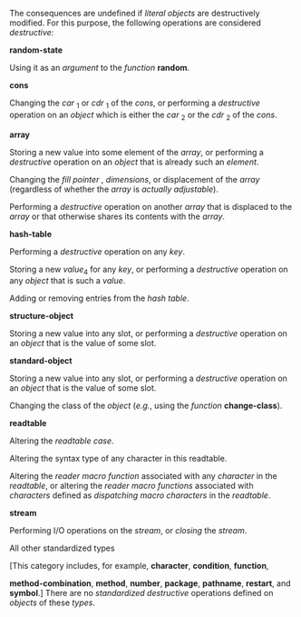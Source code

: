  



The consequences are undefined if *literal objects* are destructively modified. For this purpose, the following operations are considered *destructive*: 



**random-state** 



Using it as an *argument* to the *function* **random**. 



**cons** 



Changing the *car* <sub>1</sub> or *cdr* <sub>1</sub> of the *cons*, or performing a *destructive* operation on an *object* which is either the *car* <sub>2</sub> or the *cdr* <sub>2</sub> of the *cons*. 



**array** 



Storing a new value into some element of the *array*, or performing a *destructive* operation on an *object* that is already such an *element*. 



Changing the *fill pointer* , *dimensions*, or displacement of the *array* (regardless of whether the *array* is *actually adjustable*). 



Performing a *destructive* operation on another *array* that is displaced to the *array* or that otherwise shares its contents with the *array*. 



**hash-table** 



Performing a *destructive* operation on any *key*. 



Storing a new *value*<sub>4</sub> for any *key*, or performing a *destructive* operation on any *object* that is such a *value*. 



Adding or removing entries from the *hash table*. 



**structure-object** 



Storing a new value into any slot, or performing a *destructive* operation on an *object* that is the value of some slot. 



**standard-object** 



Storing a new value into any slot, or performing a *destructive* operation on an *object* that is the value of some slot. 



Changing the class of the *object* (*e.g.*, using the *function* **change-class**).  







**readtable** 



Altering the *readtable case*. 



Altering the syntax type of any character in this readtable. 



Altering the *reader macro function* associated with any *character* in the *readtable*, or altering the *reader macro functions* associated with *characters* defined as *dispatching macro characters* in the *readtable*. 



**stream** 



Performing I/O operations on the *stream*, or *closing* the *stream*. 



All other standardized types 



[This category includes, for example, **character**, **condition**, **function**, 



**method-combination**, **method**, **number**, **package**, **pathname**, **restart**, and **symbol**.] There are no *standardized destructive* operations defined on *objects* of these *types*. 



